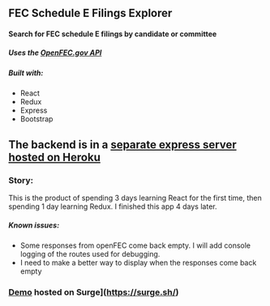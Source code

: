 ## FEC Schedule E Filings Explorer

#### Search for FEC schedule E filings by candidate or committee

##### Uses the [OpenFEC.gov API](https://api.open.fec.gov/developers/)

##### Built with:
- React
- Redux
- Express
- Bootstrap

## The backend is in a [separate express server hosted on Heroku](https://github.com/elliothimmelfarb/section-e-explorer-backend)


### Story:
This is the product of spending 3 days learning React for the first time, then spending 1 day learning Redux. I finished this app 4 days later.

##### Known issues:
- Some responses from openFEC come back empty. I will add console logging of the routes used for debugging.
- I need to make a better way to display when the responses come back empty

### [Demo](http://fec-schedule-e-explorer.surge.sh/) hosted on Surge](https://surge.sh/)

